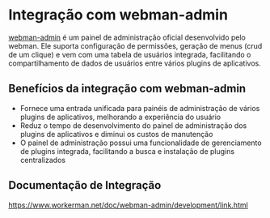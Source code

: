 # Integração com webman-admin

[webman-admin](https://www.workerman.net/plugin/82) é um painel de administração oficial desenvolvido pelo webman.
Ele suporta configuração de permissões, geração de menus (crud de um clique) e vem com uma tabela de usuários integrada, facilitando o compartilhamento de dados de usuários entre vários plugins de aplicativos.

## Benefícios da integração com webman-admin

* Fornece uma entrada unificada para painéis de administração de vários plugins de aplicativos, melhorando a experiência do usuário
* Reduz o tempo de desenvolvimento do painel de administração dos plugins de aplicativos e diminui os custos de manutenção
* O painel de administração possui uma funcionalidade de gerenciamento de plugins integrada, facilitando a busca e instalação de plugins centralizados

## Documentação de Integração
https://www.workerman.net/doc/webman-admin/development/link.html
